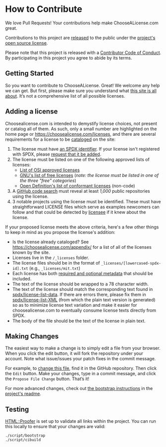 # How to Contribute

We love Pull Requests! Your contributions help make ChooseALicense.com great.

Contributions to this project are [released](https://help.github.com/articles/github-terms-of-service/#6-contributions-under-repository-license) to the public under the [project's open source license](LICENSE.md).

Please note that this project is released with a [Contributor Code of Conduct](CODE_OF_CONDUCT.md). By participating in this project you agree to abide by its terms.

## Getting Started

So you want to contribute to ChooseALicense. Great! We welcome any help we can
get. But first, please make sure you understand what
[this site is all about](https://choosealicense.com/about). It’s not a comprehensive list of all possible licenses.

## Adding a license

Choosealicense.com is intended to demystify license choices, not present or catalog all of them. As such, only a small number are highlighted on the home page or <https://choosealicense.com/licenses>, and there are several requirements for a license to be [cataloged](https://choosealicense.com/appendix/) on the site:

1. The license must have [an SPDX identifier](https://spdx.org/licenses/). If your license isn't registered with SPDX, please [request that it be added](https://spdx.org/spdx-license-list/request-new-license).
2. The license must be listed on one of the following approved lists of licenses:
   * [List of OSI approved licenses](https://opensource.org/licenses/alphabetical)
   * [GNU's list of free licenses](https://www.gnu.org/licenses/license-list.en.html) (*note: the license must be listed in one of the three "free" categories*)
   * [Open Definition's list of conformant licenses](https://opendefinition.org/licenses/) (non-code)
3. A [GitHub code search](https://github.com/search?q=MIT+filename%3ALICENSE&type=Code) must reveal at least *1,000* public repositories using the license.
4. 3 notable projects using the license must be identified. These must have straightforward LICENSE files which serve as examples newcomers can follow and that could be detected by [licensee](https://github.com/benbalter/licensee) if it knew about the license.

If your proposed license meets the above criteria, here's a few other things to keep in mind as you propose the license's addition:

* Is the license already cataloged? See <https://choosealicense.com/appendix/> for a list of all of the licenses known by the site.
* Licenses live in the `/_licenses` folder.
* The license files should be in the format of `_licenses/[lowercased-spdx-id].txt` (e.g., `_licenses/mit.txt`)
* Each license has both [required and optional metadata](https://github.com/github/choosealicense.com#license-metadata) that should be included.
* The text of the license should be wrapped to a 78 character width.
* The text of the license should match the corresponding text found in [spdx/license-list-data](https://github.com/spdx/license-list-data/blob/master/text/). If there are errors there, please fix them in [spdx/license-list-XML](https://github.com/spdx/license-list-XML) (from which the plain text version is generated) so as to minimize license text variation and make it easier for choosealicense.com to eventually consume license texts directly from SPDX.
* The body of the file should be the text of the license in plain text.

## Making Changes

The easiest way to make a change is to simply edit a file from your browser.
When you click the edit button, it will fork the repository under your account.
Note what issue/issues your patch fixes in the commit message.

For example, to [change this file](/CONTRIBUTING.md),
find it in the GitHub repository. Then click the `Edit` button. Make your
changes, type in a commit message, and click the `Propose File Change` button.
That’s it!

For more advanced changes, check out [the bootstrap instructions](https://github.com/github/choosealicense.com#run-it-on-your-machine) in the [project's readme](/README.md).

## Testing

[HTML::Proofer](https://github.com/gjtorikian/html-proofer) is set up to validate all links within the project. You can run this locally to ensure that your changes are valid:

```shell
./script/bootstrap
./script/cibuild
```
